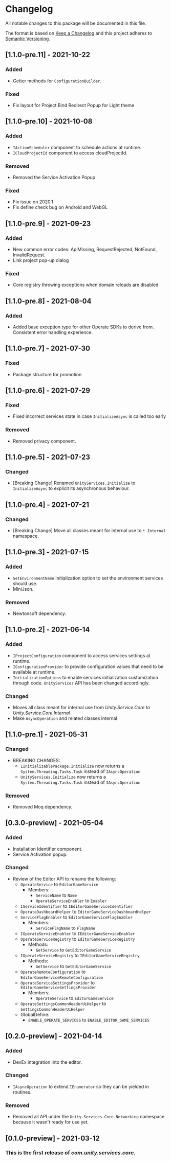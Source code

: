 # Changelog
All notable changes to this package will be documented in this file.

The format is based on [Keep a Changelog](http://keepachangelog.com/en/1.0.0/)
and this project adheres to [Semantic Versioning](http://semver.org/spec/v2.0.0.html).

## [1.1.0-pre.11] - 2021-10-22
### Added
- Getter methods for `ConfigurationBuilder`.

### Fixed
- Fix layout for Project Bind Redirect Popup for Light theme

## [1.1.0-pre.10] - 2021-10-08
### Added
- `IActionScheduler` component to schedule actions at runtime.
- `ICloudProjectId` component to access cloudProjectId.
  
### Removed
- Removed the Service Activation Popup

### Fixed
- Fix issue on 2020.1
- Fix define check bug on Android and WebGL

## [1.1.0-pre.9] - 2021-09-23
### Added
- New common error codes: ApiMissing, RequestRejected, NotFound, InvalidRequest.
- Link project pop-up dialog

### Fixed
- Core registry throwing exceptions when domain reloads are disabled

## [1.1.0-pre.8] - 2021-08-04
### Added
- Added base exception type for other Operate SDKs to derive from. Consistent error handling experience.

## [1.1.0-pre.7] - 2021-07-30
### Fixed
- Package structure for promotion

## [1.1.0-pre.6] - 2021-07-29
### Fixed
- Fixed incorrect services state in case `InitializeAsync` is called too early

### Removed
- Removed privacy component.

## [1.1.0-pre.5] - 2021-07-23
### Changed
- [Breaking Change] Renamed `UnityServices.Initialize` to `InitializeAsync` to explicit its asynchronous behaviour.

## [1.1.0-pre.4] - 2021-07-21
### Changed
- [Breaking Change] Move all classes meant for internal use to `*.Internal` namespace.

## [1.1.0-pre.3] - 2021-07-15
### Added
- `SetEnvironmentName` Initialization option to set the environment services should use.
- MiniJson.

### Removed
- Newtonsoft dependency.

## [1.1.0-pre.2] - 2021-06-14
### Added
- `IProjectConfiguration` component to access services settings at runtime.
- `IConfigurationProvider` to provide configuration values that need to be available at runtime.
- `InitializationOptions` to enable services initialization customization through code.
  `UnityServices` API has been changed accordingly.

### Changed
- Moves all class meant for internal use from _Unity.Service.Core_ to _Unity.Service.Core.Internal_
- Make `AsyncOperation` and related classes internal

## [1.1.0-pre.1] - 2021-05-31
### Changed
- BREAKING CHANGES:
  - `IInitializablePackage.Initialize` now returns a `System.Threading.Tasks.Task` instead of `IAsyncOperation`
  - `UnityServices.Initialize` now returns a `System.Threading.Tasks.Task` instead of `IAsyncOperation`

### Removed
- Removed Moq dependency.

## [0.3.0-preview] - 2021-05-04
### Added
- Installation Identifier component.
- Service Activation popup.

### Changed
- Review of the Editor API to rename the following:
  - `OperateService` to `EditorGameService`
    - Members:
      - `ServiceName` to `Name`
      - `OperateServiceEnabler` to `Enabler`
  - `IServiceIdentifier` to `IEditorGameServiceIdentifier`
  - `OperateDashboardHelper` to `EditorGameServiceDashboardHelper`
  - `ServiceFlagEnabler` to `EditorGameServiceFlagEnabler`
    - Members:
      - `ServiceFlagName` to `FlagName`
  - `IOperateServiceEnabler` to `IEditorGameServiceEnabler`
  - `OperateServiceRegistry` to `EditorGameServiceRegistry`
    - Methods:
       - `GetService` to `GetEditorGameService`
  - `IOperateServiceRegistry` to `IEditorGameServiceRegistry`
    - Methods:
      - `GetService` to `GetEditorGameService`
  - `OperateRemoteConfiguration` to `EditorGameServiceRemoteConfiguration`
  - `OperateServiceSettingsProvider` to `EditorGameServiceSettingsProvider`
    - Members:
      - `OperateService` to `EditorGameService`
  - `OperateSettingsCommonHeaderUiHelper` to `SettingsCommonHeaderUiHelper`
  - GlobalDefine:
    - `ENABLE_OPERATE_SERVICES` to `ENABLE_EDITOR_GAME_SERVICES`

## [0.2.0-preview] - 2021-04-14
### Added
- DevEx integration into the editor.

### Changed
- `IAsyncOperation` to extend `IEnumerator` so they can be yielded in routines.

### Removed
- Removed all API under the `Unity.Services.Core.Networking` namespace because it wasn't ready for use yet.

## [0.1.0-preview] - 2021-03-12

### This is the first release of *com.unity.services.core*.
